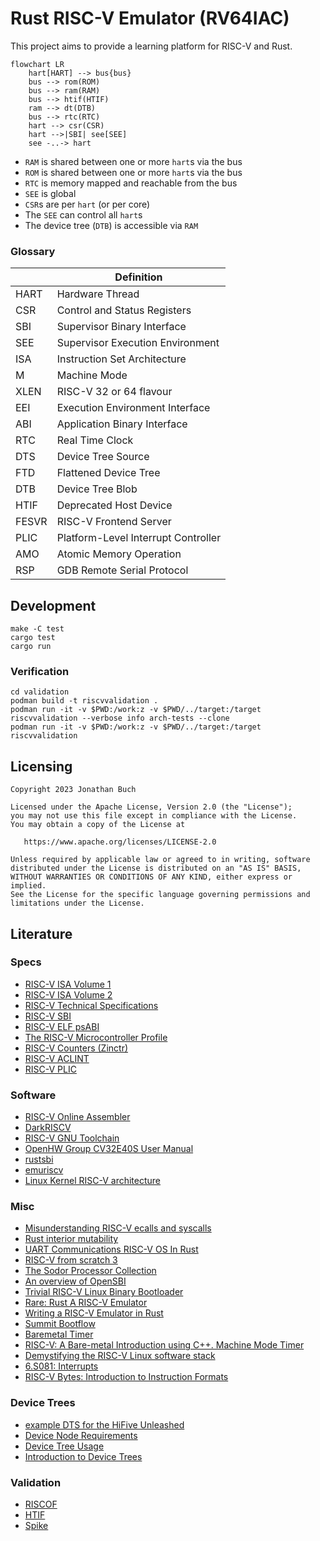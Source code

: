 # Rust RISC-V Emulator (RV64IAC)

This project aims to provide a learning platform for RISC-V and Rust.

```mermaid
flowchart LR
    hart[HART] --> bus{bus}
    bus --> rom(ROM)
    bus --> ram(RAM)
    bus --> htif(HTIF)
    ram --> dt(DTB)
    bus --> rtc(RTC)
    hart --> csr(CSR)
    hart -->|SBI| see[SEE]
    see -..-> hart
```

* `RAM` is shared between one or more `hart`s via the bus
* `ROM` is shared between one or more `hart`s via the bus
* `RTC` is memory mapped and reachable from the bus
* `SEE` is global
* `CSR`s are per `hart` (or per core)
* The `SEE` can control all `hart`s
* The device tree (`DTB`) is accessible via `RAM`

### Glossary

|       | Definition                          |
|-------|-------------------------------------|
| HART  | Hardware Thread                     |
| CSR   | Control and Status Registers        |
| SBI   | Supervisor Binary Interface         |
| SEE   | Supervisor Execution Environment    |
| ISA   | Instruction Set Architecture        |
| M     | Machine Mode                        |
| XLEN  | RISC-V 32 or 64 flavour             |
| EEI   | Execution Environment Interface     |
| ABI   | Application Binary Interface        |
| RTC   | Real Time Clock                     |
| DTS   | Device Tree Source                  |
| FTD   | Flattened Device Tree               |
| DTB   | Device Tree Blob                    |
| HTIF  | Deprecated Host Device              |
| FESVR | RISC-V Frontend Server              |
| PLIC  | Platform-Level Interrupt Controller |
| AMO   | Atomic Memory Operation             |
| RSP   | GDB Remote Serial Protocol          |

## Development

```shell
make -C test
cargo test
cargo run
```

### Verification

```shell
cd validation
podman build -t riscvvalidation .
podman run -it -v $PWD:/work:z -v $PWD/../target:/target riscvvalidation --verbose info arch-tests --clone
podman run -it -v $PWD:/work:z -v $PWD/../target:/target riscvvalidation
```

## Licensing

```
Copyright 2023 Jonathan Buch

Licensed under the Apache License, Version 2.0 (the "License");
you may not use this file except in compliance with the License.
You may obtain a copy of the License at

   https://www.apache.org/licenses/LICENSE-2.0

Unless required by applicable law or agreed to in writing, software
distributed under the License is distributed on an "AS IS" BASIS,
WITHOUT WARRANTIES OR CONDITIONS OF ANY KIND, either express or implied.
See the License for the specific language governing permissions and
limitations under the License.
```

## Literature

### Specs

* [RISC-V ISA Volume 1](https://riscv.org/technical/specifications/)
* [RISC-V ISA Volume 2](https://riscv.org/technical/specifications/)
* [RISC-V Technical Specifications](https://wiki.riscv.org/display/HOME/RISC-V+Technical+Specifications)
* [RISC-V SBI](https://github.com/riscv-non-isa/riscv-sbi-doc)
* [RISC-V ELF psABI](https://github.com/riscv-non-isa/riscv-elf-psabi-doc)
* [The RISC-V Microcontroller Profile](https://github.com/emb-riscv/specs-markdown)
* [RISC-V Counters (Zinctr)](https://five-embeddev.com/riscv-isa-manual/latest/counters.html)
* [RISC-V ACLINT](https://github.com/riscv/riscv-aclint)
* [RISC-V PLIC](https://github.com/riscv/riscv-plic-spec)

### Software

* [RISC-V Online Assembler](https://riscvasm.lucasteske.dev/#)
* [DarkRISCV](https://github.com/darklife/darkriscv)
* [RISC-V GNU Toolchain](https://github.com/riscv-collab/riscv-gnu-toolchain)
* [OpenHW Group CV32E40S User Manual](https://docs.openhwgroup.org/projects/cv32e40s-user-manual/en/latest/index.html)
* [rustsbi](https://docs.rs/rustsbi/latest/rustsbi/)
* [emuriscv](https://github.com/jborza/emuriscv)
* [Linux Kernel RISC-V architecture](https://docs.kernel.org/arch/riscv/index.html)

### Misc

* [Misunderstanding RISC-V ecalls and syscalls](https://jborza.com/emulation/2021/04/22/ecalls-and-syscalls.html)
* [Rust interior mutability](https://doc.rust-lang.org/book/ch16-03-shared-state.html)
* [UART Communications RISC-V OS In Rust](https://osblog.stephenmarz.com/ch2.html)
* [RISC-V from scratch 3](https://twilco.github.io/riscv-from-scratch/2019/07/08/riscv-from-scratch-3.html)
* [The Sodor Processor Collection](https://github.com/ucb-bar/riscv-sodor)
* [An overview of OpenSBI](https://www.thegoodpenguin.co.uk/blog/an-overview-of-opensbi/)
* [Trivial RISC-V Linux Binary Bootloader](https://github.com/ultraembedded/riscv-linux-boot)
* [Rare: Rust A RISC-V Emulator](https://siriusdemon.github.io/Rare/v3-CSR.html)
* [Writing a RISC-V Emulator in Rust](https://book.rvemu.app/index.html)
* [Summit Bootflow](https://riscv.org/wp-content/uploads/2019/12/Summit_bootflow.pdf)
* [Baremetal Timer](https://five-embeddev.com/baremetal/timer/)
* [RISC-V: A Bare-metal Introduction using C++. Machine Mode Timer](https://philmulholland.medium.com/risc-v-a-bare-metal-introduction-with-c-machine-mode-timer-790f55f2c96c)
* [Demystifying the RISC-V Linux software stack](https://www.european-processor-initiative.eu/wp-content/uploads/2022/06/Nick-Kossifidis-@-RISC-V-Week.pdf)
* [6.S081: Interrupts](https://pdos.csail.mit.edu/6.828/2021/slides/6s081-lec-interrupts.pdf)
* [RISC-V Bytes: Introduction to Instruction Formats](https://danielmangum.com/posts/risc-v-bytes-intro-instruction-formats/)

### Device Trees

* [example DTS for the HiFive Unleashed](https://github.com/riscv-non-isa/riscv-device-tree-doc/blob/master/examples/sifive-hifive_unleashed-microsemi.dts)
* [Device Node Requirements](https://devicetree-specification.readthedocs.io/en/latest/chapter3-devicenodes.html)
* [Device Tree Usage](https://elinux.org/Device_Tree_Usage)
* [Introduction to Device Trees](https://www.nxp.com/docs/en/application-note/AN5125.pdf)

### Validation

* [RISCOF](https://riscof.readthedocs.io/en/latest/installation.html)
* [HTIF](https://github.com/riscv-software-src/riscv-isa-sim/issues/364)
* [Spike](https://chipyard.readthedocs.io/en/latest/Software/Spike.html)
